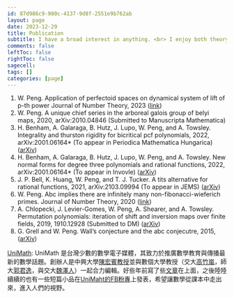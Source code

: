 ```yaml
---
id: 87d986c9-980c-4137-9d8f-2551e9b762ab
layout: page
date: 2023-12-29
title: Publication
subtitle: I have a broad interest in anything. <br> I enjoy both theory and application!
comments: false
leftToc: false
rightToc: false
sagecell: 
tags: []
categories: [page]
---
```

1. W. Peng. Application of perfectoid spaces on dynamical system of lift of p-th power
Journal of Number Theory, 2023 ([link](https://www.sciencedirect.com/science/article/pii/S0022314X23000392))
2. W. Peng. A unique chief series in the arboreal galois group of belyi maps, 2020,
arXiv:2010.04846 (Submitted to Manuscripta Mathematica)
3. H. Benham, A. Galaraga, B. Hutz, J. Lupo, W. Peng, and A. Towsley. Integrality
and thurston rigidity for bicritical pcf polynomials, 2022, arXiv:2001.06164* (To
appear in Periodica Mathematica Hungarica) ([arXiv](https://arxiv.org/abs/2212.02558))
4. H. Benham, A. Galaraga, B. Hutz, J. Lupo, W. Peng, and A. Towsley. New normal
forms for degree three polynomials and rational functions, 2022, arXiv:2001.06164*
(To appear in Invovle) ([arXiv](https://arxiv.org/abs/2001.06164))
5. J. P. Bell, K. Huang, W. Peng, and T. J. Tucker. A tits alternative for rational
functions, 2021, arXiv:2103.09994 (To appear in JEMS) ([arXiv](https://arxiv.org/abs/2103.09994))
6. W. Peng. Abc implies there are infinitely many non-fibonacci-wieferich primes.
Journal of Number Theory, 2020 ([link](https://www.sciencedirect.com/science/article/pii/S0022314X1930410X))
7. A. Chlopecki, J. Levier-Gomes, W. Peng, A. Shearer, and A. Towsley. Permutation
polynomials: iteration of shift and inversion maps over finite fields, 2019, 1910.12928
(Submitted to DM) ([arXiv](https://arxiv.org/abs/1910.12928))
8. G. Grell and W. Peng. Wall’s conjecture and the abc conjecutre, 2015, ([arXiv](https://arxiv.org/abs/1511.01210))

[UniMath](https://sites.google.com/a/g2.nctu.edu.tw/unimath/): UniMath 是台灣少數的數學電子媒體，其致力於推廣數學教育與傳播最新的數學話題。創辦人是中興大學[陳宏賓教授](http://www.amath.nchu.edu.tw/member_detail.php?Key=65)並與數個大學教授（交大[高竹嵐](https://stat.nycu.edu.tw/zh_tw/members/teacher/-%E9%AB%98%E7%AB%B9%E5%B5%90-16291129)，師大[郭君逸](https://scholar.lib.ntnu.edu.tw/zh/persons/jun-yi-guo)，與交大[魏澤人](https://scholar.nycu.edu.tw/zh/persons/tzer-jen-wei)）一起合力編輯。好些年前寫了些[文章](https://sites.google.com/a/g2.nctu.edu.tw/unimath/%E4%BD%9C%E8%80%85/%E5%BD%AD%E4%BF%8A%E6%96%87?authuser=0)在上面，之後陸陸續續的也有一些短篇小品在[UniMaht的FB粉專](https://www.facebook.com/UniMathTw)上發表，希望讓數學從課本中走出來，進入人們的視野。

